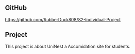 ## GitHub
https://github.com/RubberDuck808/S2-Individual-Project

## Project

This project is about UniNest a Accomidation site for students.